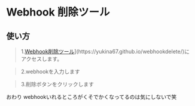 # Webhook 削除ツール

## 使い方
>1.[Webhook削除ツール]([[https://yukina67.github.io/Webhookdelete](https://yukina67.github.io/webhookdelete/))](https://yukina67.github.io/webhookdelete/)にアクセスします。


>2.webhookを入力します


>3.削除ボタンをクリックします

おわり
webhookいれるところがくそでかくなってるのは気にしないで笑

